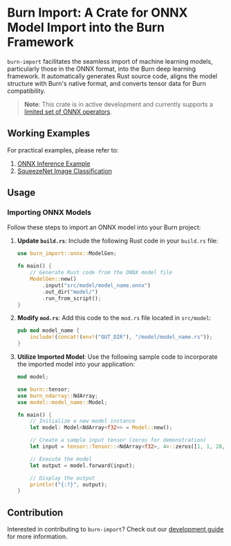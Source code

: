 # Burn Import: A Crate for ONNX Model Import into the Burn Framework

`burn-import` facilitates the seamless import of machine learning models, particularly those in the
ONNX format, into the Burn deep learning framework. It automatically generates Rust source code,
aligns the model structure with Burn's native format, and converts tensor data for Burn
compatibility.

> **Note**: This crate is in active development and currently supports a
> [limited set of ONNX operators](SUPPORTED-ONNX-OPS.md).

## Working Examples

For practical examples, please refer to:

1. [ONNX Inference Example](https://github.com/tracel-ai/burn/tree/main/examples/onnx-inference)
2. [SqueezeNet Image Classification](https://github.com/tracel-ai/models/tree/main/squeezenet-burn)

## Usage

### Importing ONNX Models

Follow these steps to import an ONNX model into your Burn project:

1. **Update `build.rs`**: Include the following Rust code in your `build.rs` file:

   ```rust
   use burn_import::onnx::ModelGen;

   fn main() {
       // Generate Rust code from the ONNX model file
       ModelGen::new()
           .input("src/model/model_name.onnx")
           .out_dir("model/")
           .run_from_script();
   }
   ```

2. **Modify `mod.rs`**: Add this code to the `mod.rs` file located in `src/model`:

   ```rust
   pub mod model_name {
       include!(concat!(env!("OUT_DIR"), "/model/model_name.rs"));
   }
   ```

3. **Utilize Imported Model**: Use the following sample code to incorporate the imported model into
   your application:

   ```rust
   mod model;

   use burn::tensor;
   use burn_ndarray::NdArray;
   use model::model_name::Model;

   fn main() {
       // Initialize a new model instance
       let model: Model<NdArray<f32>> = Model::new();

       // Create a sample input tensor (zeros for demonstration)
       let input = tensor::Tensor::<NdArray<f32>, 4>::zeros([1, 1, 28, 28]);

       // Execute the model
       let output = model.forward(input);

       // Display the output
       println!("{:?}", output);
   }
   ```

## Contribution

Interested in contributing to `burn-import`? Check out our [development guide](DEVELOPMENT.md) for
more information.
